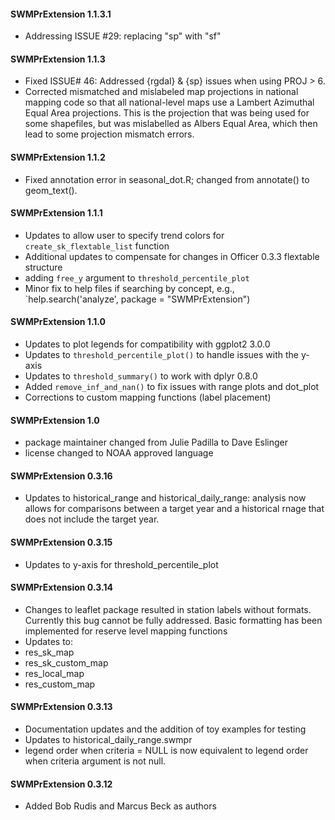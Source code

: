 #### SWMPrExtension 1.1.3.1
* Addressing ISSUE #29: replacing "sp" with "sf"

#### SWMPrExtension 1.1.3
* Fixed ISSUE# 46: Addressed {rgdal} & {sp} issues when using PROJ > 6. 
* Corrected mismatched and mislabeled map projections in national mapping code so that all national-level maps use a Lambert Azimuthal Equal Area projections.  This is the projection that was being used for some shapefiles, but was mislabelled as Albers Equal Area, which then lead to some projection mismatch errors.

#### SWMPrExtension 1.1.2
* Fixed annotation error in seasonal_dot.R; changed from annotate() to geom_text().

#### SWMPrExtension 1.1.1
* Updates to allow user to specify trend colors for `create_sk_flextable_list` function
* Additional updates to compensate for changes in Officer 0.3.3 flextable structure
* adding `free_y` argument to `threshold_percentile_plot`
* Minor fix to help files if searching by concept, e.g., `help.search('analyze', package = "SWMPrExtension")

#### SWMPrExtension 1.1.0
* Updates to plot legends for compatibility with ggplot2 3.0.0
* Updates to `threshold_percentile_plot()` to handle issues with the y-axis
* Updates to `threshold_summary()` to work with dplyr 0.8.0
* Added `remove_inf_and_nan()` to fix issues with range plots and dot_plot
* Corrections to custom mapping functions (label placement)

#### SWMPrExtension 1.0
* package maintainer changed from Julie Padilla to Dave Eslinger
* license changed to NOAA approved language

#### SWMPrExtension 0.3.16
* Updates to historical_range and historical_daily_range: analysis now allows for comparisons between a target year and a historical rnage that does not include the target year.

#### SWMPrExtension 0.3.15
* Updates to y-axis for threshold_percentile_plot

#### SWMPrExtension 0.3.14
* Changes to leaflet package resulted in station labels without formats. Currently this bug cannot be fully addressed. Basic formatting has been implemented for reserve level mapping functions
* Updates to:
 * res_sk_map
 * res_sk_custom_map
 * res_local_map
 * res_custom_map

#### SWMPrExtension 0.3.13
* Documentation updates and the addition of toy examples for testing
* Updates to historical_daily_range.swmpr
 * legend order when criteria = NULL is now equivalent to legend order when criteria argument is not null.

#### SWMPrExtension 0.3.12

* Added Bob Rudis and Marcus Beck as authors
